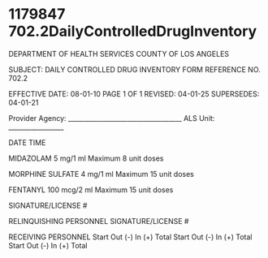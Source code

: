 # 1179847 702.2DailyControlledDrugInventory

DEPARTMENT OF HEALTH SERVICES 
COUNTY OF LOS ANGELES 
 
SUBJECT: DAILY CONTROLLED DRUG INVENTORY FORM REFERENCE NO. 702.2 
 
 
EFFECTIVE DATE: 08-01-10             PAGE 1 OF 1 
REVISED: 04-01-25 
SUPERSEDES: 04-01-21 
 
Provider Agency: ___________________________________ ALS Unit: _________________ 
 
DATE TIME 
 
MIDAZOLAM 
5 mg/1 ml 
Maximum 8 unit doses 
 
 
MORPHINE SULFATE 
4 mg/1 ml 
Maximum 15 unit doses 
 
 
FENTANYL 
100 mcg/2 ml 
Maximum 15 unit doses 
 
SIGNATURE/LICENSE # 
 
RELINQUISHING PERSONNEL 
SIGNATURE/LICENSE # 
 
RECEIVING PERSONNEL 
Start 
Out 
(-) 
In 
(+) 
Total Start 
Out 
(-) 
In 
(+) 
Total Start 
Out 
(-) 
In 
(+) 
Total
